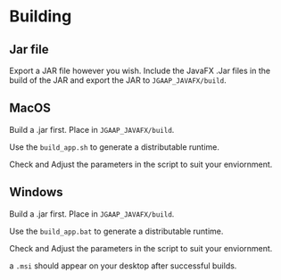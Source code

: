 # Building

## Jar file

Export a JAR file however you wish. Include the JavaFX .Jar files in the build of the JAR and export the JAR to `JGAAP_JAVAFX/build`.

## MacOS

Build a .jar first. Place in `JGAAP_JAVAFX/build`.

Use the `build_app.sh` to generate a distributable runtime.

Check and Adjust the parameters in the script to suit your enviornment.

## Windows

Build a .jar first. Place in `JGAAP_JAVAFX/build`.

Use the `build_app.bat` to generate a distributable runtime.

Check and Adjust the parameters in the script to suit your enviornment.

a `.msi` should appear on your desktop after successful builds.